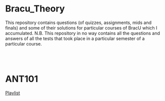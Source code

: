 # Bracu_Theory
This repository contains questions (of quizzes, assignments, mids and finals) and some of their solutions for particular courses of BracU which I accumulated. N.B. This repository in no way contains all the questions and answers of all the tests that took place in a particular semester of a particular course.

<br>

<br/>

# ANT101
[Playlist](https://youtube.com/playlist?list=PLtQXTSdoymQee7pTB8DqU4Oz18TnMqg-z&si=19JVeS50goHRMQk0)

